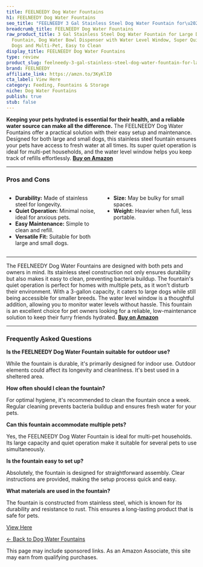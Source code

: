 ```yaml
---
title: FEELNEEDY Dog Water Fountains
h1: FEELNEEDY Dog Water Fountains
seo_title: "FEELNEEDY 3 Gal Stainless Steel Dog Water Fountain for\u2026"
breadcrumb_title: FEELNEEDY Dog Water Fountains
raw_product_title: 3 Gal Stainless Steel Dog Water Fountain for Large Dog, Pet Water
  Fountain, Dog Water Bowl Dispenser with Water Level Window, Super Quiet for S-L
  Dogs and Multi-Pet, Easy to Clean
display_title: FEELNEEDY Dog Water Fountains
type: review
product_slug: feelneedy-3-gal-stainless-steel-dog-water-fountain-for-large-dog-pet-wa-a59b5bb8
brand: FEELNEEDY
affiliate_link: https://amzn.to/3KyKlI0
cta_label: View Here
category: Feeding, Fountains & Storage
niche: Dog Water Fountains
publish: true
stub: false
---
```


<div id="intro" class="full-width">
  <p><strong>Keeping your pets hydrated is essential for their health, and a reliable water source can make all the difference.</strong> The FEELNEEDY Dog Water Fountains offer a practical solution with their easy setup and maintenance. Designed for both large and small dogs, this stainless steel fountain ensures your pets have access to fresh water at all times. Its super quiet operation is ideal for multi-pet households, and the water level window helps you keep track of refills effortlessly. <a href="https://amzn.to/3KyKlI0" rel="nofollow sponsored noopener" target="_blank"><strong>Buy on Amazon</strong></a></p>
</div>

<hr />
<h3 id="pros-cons">Pros and Cons</h3>
<div class="pc-grid" style="display:grid;grid-template-columns:1fr 1fr;gap:16px;">
  <ul>
    <li><strong>Durability:</strong> Made of stainless steel for longevity.</li>
    <li><strong>Quiet Operation:</strong> Minimal noise, ideal for anxious pets.</li>
    <li><strong>Easy Maintenance:</strong> Simple to clean and refill.</li>
    <li><strong>Versatile Fit:</strong> Suitable for both large and small dogs.</li>
  </ul>
  <ul>
    <li><strong>Size:</strong> May be bulky for small spaces.</li>
    <li><strong>Weight:</strong> Heavier when full, less portable.</li>
  </ul>
</div>
<hr />

<div class="full-width">
  <p>The FEELNEEDY Dog Water Fountains are designed with both pets and owners in mind. Its stainless steel construction not only ensures durability but also makes it easy to clean, preventing bacteria buildup. The fountain's quiet operation is perfect for homes with multiple pets, as it won't disturb their environment. With a 3-gallon capacity, it caters to large dogs while still being accessible for smaller breeds. The water level window is a thoughtful addition, allowing you to monitor water levels without hassle. This fountain is an excellent choice for pet owners looking for a reliable, low-maintenance solution to keep their furry friends hydrated. <a href="https://amzn.to/3KyKlI0" rel="nofollow sponsored noopener" target="_blank"><strong>Buy on Amazon</strong></a></p>
</div>

<hr />
<h3 id="faqs">Frequently Asked Questions</h3>

<p><strong>Is the FEELNEEDY Dog Water Fountain suitable for outdoor use?</strong></p>
<p>While the fountain is durable, it's primarily designed for indoor use. Outdoor elements could affect its longevity and cleanliness. It's best used in a sheltered area.</p>

<p><strong>How often should I clean the fountain?</strong></p>
<p>For optimal hygiene, it's recommended to clean the fountain once a week. Regular cleaning prevents bacteria buildup and ensures fresh water for your pets.</p>

<p><strong>Can this fountain accommodate multiple pets?</strong></p>
<p>Yes, the FEELNEEDY Dog Water Fountain is ideal for multi-pet households. Its large capacity and quiet operation make it suitable for several pets to use simultaneously.</p>

<p><strong>Is the fountain easy to set up?</strong></p>
<p>Absolutely, the fountain is designed for straightforward assembly. Clear instructions are provided, making the setup process quick and easy.</p>

<p><strong>What materials are used in the fountain?</strong></p>
<p>The fountain is constructed from stainless steel, which is known for its durability and resistance to rust. This ensures a long-lasting product that is safe for pets.</p>
<p><a class="btn" href="https://amzn.to/3KyKlI0" target="_blank" rel="nofollow sponsored noopener">View Here</a></p>
<p><a href="/roundups/feeding-fountains-storage/dog-water-fountains/">← Back to Dog Water Fountains</a></p>
<aside class="disclosure">This page may include sponsored links. As an Amazon Associate, this site may earn from qualifying purchases.</aside>
